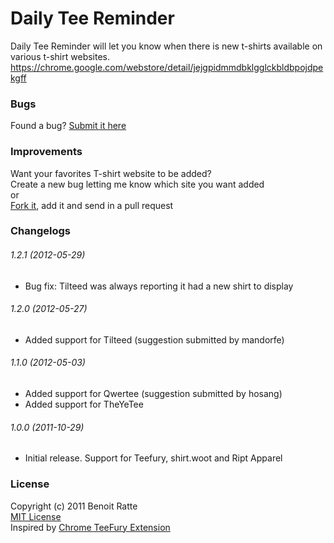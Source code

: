 # Daily Tee Reminder
Daily Tee Reminder will let you know when there is new t-shirts available on various t-shirt websites.  
https://chrome.google.com/webstore/detail/jejgpidmmdbklgglckbldbpojdpekgff

### Bugs
Found a bug? [Submit it here](https://github.com/dotneB/DailyTeeReminder/issues/new)

### Improvements
Want your favorites T-shirt website to be added?  
Create a new bug letting me know which site you want added  
or  
[Fork it](https://github.com/dotneB/DailyTeeReminder/), add it and send in a pull request

### Changelogs
###### 1.2.1 (2012-05-29)
* Bug fix: Tilteed was always reporting it had a new shirt to display

###### 1.2.0 (2012-05-27)
* Added support for Tilteed (suggestion submitted by mandorfe)

###### 1.1.0 (2012-05-03)
* Added support for Qwertee (suggestion submitted by hosang)
* Added support for TheYeTee

###### 1.0.0 (2011-10-29)
* Initial release. Support for Teefury, shirt.woot and Ript Apparel

### License 
Copyright (c) 2011 Benoit Ratte  
[MIT License](http://www.opensource.org/licenses/mit-license.php)  
Inspired by [Chrome TeeFury Extension](http://code.google.com/p/chrome-teefury-extension/)